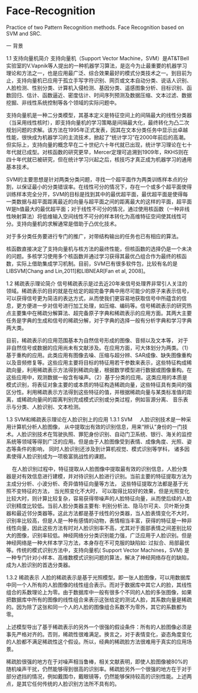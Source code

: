 # Face-Recognition
Practice of two Pattern Recognition methods. Face Recognition based on SVM and SRC.   

一 背景

1.1 支持向量机简介
支持向量机（Support Vector Machine，SVM）是AT&TBell 实验室的V.Vapnik等人提出的一种机器学习算法，是迄今为止最重要的机器学习理论和方法之一，也是应用最广泛、综合效果最好的模式分类技术之一。到目前为止，支持向量机已应用于孤立手写字符识别、网页或文本自动分类、说话人识别、人脸检测、性别分类、计算机入侵检测、基因分类、遥感图象分析、目标识别、函数回归、估计、函数逼近、密度估计、时间序列预测及数据压缩、文本过滤、数据挖掘、非线性系统控制等各个领域的实际问题中。

支持向量机是一种二分类模型，其基本定义是特征空间上的间隔最大的线性分类器（当采用线性核时），即支持向量机的学习策略是间隔最大化，最终转化为凸二次规划问题的求解。该方法在1995年正式发表，因其在文本分类任务中显示出卓越性能，很快成为机器学习的主流技术，掀起了“统计学习”在2000年前后的高潮。但实际上，支持向量的概念早在二十世纪六十年代就已出现，统计学习理论在七十年代就已成型。对核函数的研究更早，Mercer定理可追溯到1909年，RKHS则在四十年代就已被研究，但在统计学习兴起之后，核技巧才真正成为机器学习的通用基本技术。

SVM的主要思想是针对两类分类问题，寻找一个超平面作为两类训练样本点的分割，以保证最小的分类错误率。在线性可分的情况下，存在一个或多个超平面使得训练样本完全分开，SVM的目标是找到其中的最优超平面，最优超平面是使得每一类数据与超平面距离最近的向量与超平面之间的距离最大的这样的平面，超平面W是h值最大的最优超平面；对于线性不可分的情况，通过使用核函数（一种非线性映射算法）将低维输入空间线性不可分的样本转化为高维特征空间使其线性可分。支持向量机的求解通常是借助于凸优化技术。

对于多分类任务要进行专门的推广，对带结构输出的任务也已有相应的算法。

核函数直接决定了支持向量机与核方法的最终性能，但核函数的选择仍是一个未决的问题。多核学习使用多个核函数并通过学习获得其最优凸组合作为最终的核函数，实际上借助集成学习机制。目前，SVM已有很多软件包，比较有名的是LIBSVM[Chang and Lin,2011]和LIBNEAR[Fan et al, 2008]。

1.2 稀疏表示理论简介
信号稀疏表示是过去近20年来信号处理界非常引人关注的领域。稀疏表示的目的就是在给定的超完备字典中用尽可能少的原子来表示信号，可以获得信号更为简洁的表达方式，从而使我们更容易地获取信号中所蕴含的信息，更方便进一步对信号进行加工处理，如压缩、编码等。信号稀疏表示的研究热点主要集中在稀疏分解算法、超完备原子字典和稀疏表示的应用方面。其两大主要任务是字典的生成和信号的稀疏分解，对于字典的选择一般有分析字典和学习字典两大类。

目前，稀疏表示的应用范围基本为自然信号形成的图像、音频以及文本等， 对于非自然信号或数据的应用尚未有文献涉及。在应用方面，可大体划分为两类。（1）基于重构的应用。此类应用有图像去噪、压缩与超分辨、SAR成像、缺失图像重构以及音频修复等。这些应用主要将目标的特征用若干参数来表示，这些特征构成稀疏向量，利用稀疏表示方法得到稀疏向量，根据数学模型进行数据或图像重构。在这些应用中，观测数据一般含有噪声。（2）基于分类的应用。这类应用的本质是模式识别，将表征对象主要的或本质的特征构造稀疏向量，这些特征具有类间的强区分性。利用稀疏表示方法得到这些特征的值，并根据稀疏向量与某类标准值的距离，或稀疏向量间的距离判别完成模式识别或分类过程，例如盲源分离、 音乐表示与分类、人脸识别、文本检测。

1.3 SVM和稀疏表示理论在人脸识别上的应用
1.3.1 SVM
    人脸识别技术是一种采用计算机分析人脸图像， 从中提取出有效的识别信息，用来“辨认”身份的一门技术。人脸识别技术在驾驶执照、罪犯身份识别、自动门卫系统、银行、海关的监控系统等领域等得到广泛的应用。但是由于人脸图像受到表情、成像角度、光照、姿态等条件的影响， 同时人脸识别还涉及到计算机视觉、模式识别等学科， 诸多因素使得人脸识别成为一项极富挑战性的课题。

    在人脸识别过程中，特征提取从人脸图像中提取最有效的识别信息，人脸分类器是对有效信息进行建模，并对待识别人脸进行识别。当前主要的特征提取方法为主成分分析、小波分析、奇异值特征向量等方法， 这些特征提取方法都是基于光照不变特征的方法， 当光照变化不大时， 可以取得比较好的效果，但是光照变化比较大时，则计算比较复杂，容易获得带噪声的人脸特征向量，从而使后续的人脸识别精度比较低。当前人脸分类器主要有: 判别分析法、隐马尔可夫、贝叶斯分类器和最近邻分类器等。这此方法都是基于线性的分类器，当人脸表情变化不大时，识别率比较高，但是人是一种有感情的动物，表情相当丰富，获得的特征是一种非线性向量，因此这些方法有时对人脸识别率不高，尤其对于面部表情之间差别比较大的图像，识别率较低。神经网络分分类识别能力强，广泛应用于人脸识别。但是神经网络是一种大样本学习方法，本身存在不可克服的缺陷如: 过拟合、局部最优等。传统的模式识别方法中，支持向量机( Support Vector Machines，SVM) 是一种专门针对小样本、高维数模式识别问题的算法，解决了神经网络存在的缺陷，成为人脸识别的首选分类器。

1.3.2 稀疏表示
人脸的稀疏表示是基于光照模型。即一张人脸图像，可以用数据库中同一个人所有的人脸图像的线性组合表示。而对于数据库中其它人的脸，其线性组合的系数理论上为零。由于数据库中一般有很多个不同的人脸的多张图像，如果把数据库中所有的图像的线性组合来表示这张给定的测试人脸，其系数向量是稀疏的。因为除了这张和同一个人的人脸的图像组合系数不为零外，其它的系数都为零。

上述模型导出了基于稀疏表示的另外一个很强的假设条件：所有的人脸图像必须是事先严格对齐的。否则，稀疏性很难满足。换言之，对于表情变化，姿态角度变化的人脸都不满足稀疏性这个假设。所以，经典的稀疏脸方法很难用于真实的应用场景。

稀疏脸很强的地方在于对噪声相当鲁棒，相关文献表明，即使人脸图像被80%的随机噪声干扰，仍然能够得到很高的识别率。稀疏脸另外一个很强的地方在于对于部分遮挡的情况，例如戴围巾，戴眼镜等，仍然能够保持较高的识别性能。上述两点，是其它任何传统的人脸识别方法所不具有的。
